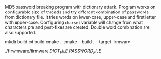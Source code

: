 MD5 password breaking program with dictionary attack.
Program works on configurable size of threads and try different combination of passwords from dictionary file.
It tries words on lower-case, upper-case and first letter with upper-case.
Configuring `charset` variable will change from what characters pre and post-fixes are created.
Double word combination are also supported.

mkdir build
cd build
cmake ..
cmake --build . --target firmware

./firwmware/firmware $DICT_FILE$ $PASSWORD_FILE$
